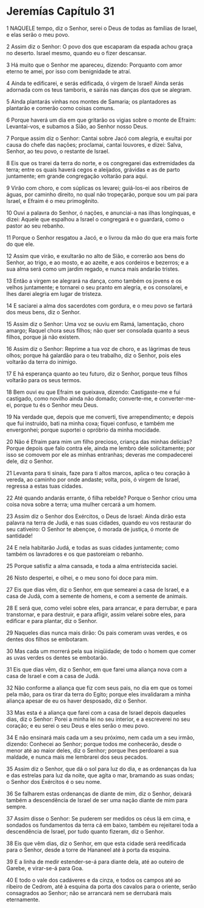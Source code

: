 # Jeremías Capítulo 31

1	NAQUELE tempo, diz o Senhor, serei o Deus de todas as famílias de Israel, e elas serão o meu povo.

2	Assim diz o Senhor: O povo dos que escaparam da espada achou graça no deserto. Israel mesmo, quando eu o fizer descansar.

3	Há muito que o Senhor me apareceu, dizendo: Porquanto com amor eterno te amei, por isso com benignidade te atraí.

4	Ainda te edificarei, e serás edificada, ó virgem de Israel! Ainda serás adornada com os teus tamboris, e sairás nas danças dos que se alegram.

5	Ainda plantarás vinhas nos montes de Samaria; os plantadores as plantarão e comerão como coisas comuns.

6	Porque haverá um dia em que gritarão os vigias sobre o monte de Efraim: Levantai-vos, e subamos a Sião, ao Senhor nosso Deus.

7	Porque assim diz o Senhor: Cantai sobre Jacó com alegria, e exultai por causa do chefe das nações; proclamai, cantai louvores, e dizei: Salva, Senhor, ao teu povo, o restante de Israel.

8	Eis que os trarei da terra do norte, e os congregarei das extremidades da terra; entre os quais haverá cegos e aleijados, grávidas e as de parto juntamente; em grande congregação voltarão para aqui.

9	Virão com choro, e com súplicas os levarei; guiá-los-ei aos ribeiros de águas, por caminho direito, no qual não tropeçarão, porque sou um pai para Israel, e Efraim é o meu primogênito.

10	Ouvi a palavra do Senhor, ó nações, e anunciai-a nas ilhas longínquas, e dizei: Aquele que espalhou a Israel o congregará e o guardará, como o pastor ao seu rebanho.

11	Porque o Senhor resgatou a Jacó, e o livrou da mão do que era mais forte do que ele.

12	Assim que virão, e exultarão no alto de Sião, e correrão aos bens do Senhor, ao trigo, e ao mosto, e ao azeite, e aos cordeiros e bezerros; e a sua alma será como um jardim regado, e nunca mais andarão tristes.

13	Então a virgem se alegrará na dança, como também os jovens e os velhos juntamente; e tornarei o seu pranto em alegria, e os consolarei, e lhes darei alegria em lugar de tristeza.

14	E saciarei a alma dos sacerdotes com gordura, e o meu povo se fartará dos meus bens, diz o Senhor.

15	Assim diz o Senhor: Uma voz se ouviu em Ramá, lamentação, choro amargo; Raquel chora seus filhos; não quer ser consolada quanto a seus filhos, porque já não existem.

16	Assim diz o Senhor: Reprime a tua voz de choro, e as lágrimas de teus olhos; porque há galardão para o teu trabalho, diz o Senhor, pois eles voltarão da terra do inimigo.

17	E há esperança quanto ao teu futuro, diz o Senhor, porque teus filhos voltarão para os seus termos.

18	Bem ouvi eu que Efraim se queixava, dizendo: Castigaste-me e fui castigado, como novilho ainda não domado; converte-me, e converter-me-ei, porque tu és o Senhor meu Deus.

19	Na verdade que, depois que me converti, tive arrependimento; e depois que fui instruído, bati na minha coxa; fiquei confuso, e também me envergonhei; porque suportei o opróbrio da minha mocidade.

20	Não é Efraim para mim um filho precioso, criança das minhas delícias? Porque depois que falo contra ele, ainda me lembro dele solicitamente; por isso se comovem por ele as minhas entranhas; deveras me compadecerei dele, diz o Senhor.

21	Levanta para ti sinais, faze para ti altos marcos, aplica o teu coração à vereda, ao caminho por onde andaste; volta, pois, ó virgem de Israel, regressa a estas tuas cidades.

22	Até quando andarás errante, ó filha rebelde? Porque o Senhor criou uma coisa nova sobre a terra; uma mulher cercará a um homem.

23	Assim diz o Senhor dos Exércitos, o Deus de Israel: Ainda dirão esta palavra na terra de Judá, e nas suas cidades, quando eu vos restaurar do seu cativeiro: O Senhor te abençoe, ó morada de justiça, ó monte de santidade!

24	E nela habitarão Judá, e todas as suas cidades juntamente; como também os lavradores e os que pastoreiam o rebanho.

25	Porque satisfiz a alma cansada, e toda a alma entristecida saciei.

26	Nisto despertei, e olhei, e o meu sono foi doce para mim.

27	Eis que dias vêm, diz o Senhor, em que semearei a casa de Israel, e a casa de Judá, com a semente de homens, e com a semente de animais.

28	E será que, como velei sobre eles, para arrancar, e para derrubar, e para transtornar, e para destruir, e para afligir, assim velarei sobre eles, para edificar e para plantar, diz o Senhor.

29	Naqueles dias nunca mais dirão: Os pais comeram uvas verdes, e os dentes dos filhos se embotaram.

30	Mas cada um morrerá pela sua iniqüidade; de todo o homem que comer as uvas verdes os dentes se embotarão.

31	Eis que dias vêm, diz o Senhor, em que farei uma aliança nova com a casa de Israel e com a casa de Judá.

32	Não conforme a aliança que fiz com seus pais, no dia em que os tomei pela mão, para os tirar da terra do Egito; porque eles invalidaram a minha aliança apesar de eu os haver desposado, diz o Senhor.

33	Mas esta é a aliança que farei com a casa de Israel depois daqueles dias, diz o Senhor: Porei a minha lei no seu interior, e a escreverei no seu coração; e eu serei o seu Deus e eles serão o meu povo.

34	E não ensinará mais cada um a seu próximo, nem cada um a seu irmão, dizendo: Conhecei ao Senhor; porque todos me conhecerão, desde o menor até ao maior deles, diz o Senhor; porque lhes perdoarei a sua maldade, e nunca mais me lembrarei dos seus pecados.

35	Assim diz o Senhor, que dá o sol para luz do dia, e as ordenanças da lua e das estrelas para luz da noite, que agita o mar, bramando as suas ondas; o Senhor dos Exércitos é o seu nome.

36	Se falharem estas ordenanças de diante de mim, diz o Senhor, deixará também a descendência de Israel de ser uma nação diante de mim para sempre.

37	Assim disse o Senhor: Se puderem ser medidos os céus lá em cima, e sondados os fundamentos da terra cá em baixo, também eu rejeitarei toda a descendência de Israel, por tudo quanto fizeram, diz o Senhor.

38	Eis que vêm dias, diz o Senhor, em que esta cidade será reedificada para o Senhor, desde a torre de Hananeel até à porta da esquina.

39	E a linha de medir estender-se-á para diante dela, até ao outeiro de Garebe, e virar-se-á para Goa.

40	E todo o vale dos cadáveres e da cinza, e todos os campos até ao ribeiro de Cedrom, até à esquina da porta dos cavalos para o oriente, serão consagrados ao Senhor; não se arrancará nem se derrubará mais eternamente.

